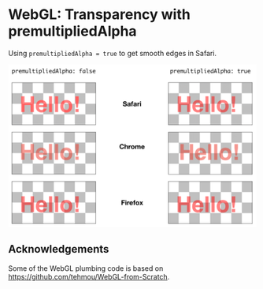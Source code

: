 # WebGL: Transparency with premultipliedAlpha

Using `premultipliedAlpha = true` to get smooth edges in Safari.

![](./comparison.png)

## Acknowledgements

Some of the WebGL plumbing code is based on https://github.com/tehmou/WebGL-from-Scratch.